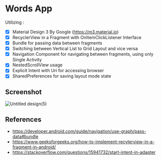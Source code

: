 # Words App
Utilizing :
- [x] Material Design 3 By Google (https://m3.material.io)
- [x] RecyclerView in a Fragment with OnItemClickListener Interface
- [x] Bundle for passing data between fragments
- [x] Switching between Vertical List to Grid Layout and vice versa 
- [x] Navigation Component for navigating between fragments, using only Single Activity
- [x] NestedScrollView usage
- [x] Explicit Intent with Uri for accessing browser
- [x] SharedPreferences for saving layout mode state 

## Screenshot
![Untitled design(5)](https://github.com/PutraGandaD/F-AND24001121-synrgy7-put-WordsAppAndroid-ch3/assets/54593964/e5d09af6-5bd4-4f78-b715-d740f82d1ff4)

## References
- https://developer.android.com/guide/navigation/use-graph/pass-data#bundle
- https://www.geeksforgeeks.org/how-to-implement-recylerview-in-a-fragment-in-android/
- https://stackoverflow.com/questions/15941732/start-intent-in-adapter
